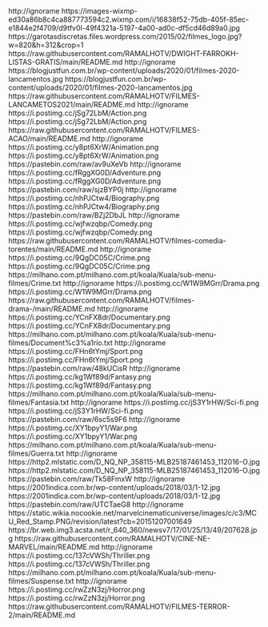 <?xml version="1.0" encoding="UTF-8" standalone="yes"?>

<item>
<title>Aleatorios</title>
<link>http://ignorame</link>
<thumbnail>https://images-wixmp-ed30a86b8c4ca887773594c2.wixmp.com/i/16838f52-75db-405f-85ec-e1844e2f4709/d9tfv0l-49f4321a-5197-4a00-ad0c-df5cd46d89a0.jpg</thumbnail>
<fanart>https://garotasdiscretas.files.wordpress.com/2015/02/filmes_logo.jpg?w=820&h=312&crop=1</fanart>
<externallink>https://raw.githubusercontent.com/RAMALHOTV/DWIGHT-FARROKH-LISTAS-GRATIS/main/README.md</externallink>
</item>
<item>
<title>Lançamentos</title>
<link>http://ignorame</link>
<thumbnail>https://blogjustfun.com.br/wp-content/uploads/2020/01/filmes-2020-lancamentos.jpg</thumbnail>
<fanart>https://blogjustfun.com.br/wp-content/uploads/2020/01/filmes-2020-lancamentos.jpg</fanart>
<externallink>https://raw.githubusercontent.com/RAMALHOTV/FILMES-LANCAMETOS2021/main/README.md</externallink>
</item>

<item>
<title>Ação</title>
<link>http://ignorame</link>
<thumbnail>https://i.postimg.cc/jSg72LbM/Action.png</thumbnail>
<fanart>https://i.postimg.cc/jSg72LbM/Action.png</fanart>
<externallink>https://raw.githubusercontent.com/RAMALHOTV/FILMES-ACAO/main/README.md</externallink>
</item>
 
<item>
<title>Animação</title>
<link>http://ignorame</link>
<thumbnail>https://i.postimg.cc/y8pt6XrW/Animation.png</thumbnail>
<fanart>https://i.postimg.cc/y8pt6XrW/Animation.png</fanart>
<externallink>https://pastebin.com/raw/av9uXeVb</externallink>
</item>
 
<item>
<title>Aventura</title>
<link>http://ignorame</link>
<thumbnail>https://i.postimg.cc/fRggXG0D/Adventure.png</thumbnail>
<fanart>https://i.postimg.cc/fRggXG0D/Adventure.png</fanart>
<externallink>https://pastebin.com/raw/sjzBYP0j</externallink>
</item>

<item>
<title>Biografia</title>
<link>http://ignorame</link>
<thumbnail>https://i.postimg.cc/nhPJCtw4/Biography.png</thumbnail>
<fanart>https://i.postimg.cc/nhPJCtw4/Biography.png</fanart>
<externallink>https://pastebin.com/raw/BZj2DbJL</externallink>
</item>
 
<item>
<title>Comédia</title>
<link>http://ignorame</link>
<thumbnail>https://i.postimg.cc/wjfwzqbp/Comedy.png</thumbnail>
<fanart>https://i.postimg.cc/wjfwzqbp/Comedy.png</fanart>        
<externallink>https://raw.githubusercontent.com/RAMALHOTV/filmes-comedia-torentes/main/README.md</externallink>
</item>
 

<item>
<title>Crime</title>
<link>http://ignorame</link>
<thumbnail>https://i.postimg.cc/9QgDC05C/Crime.png</thumbnail>
<fanart>https://i.postimg.cc/9QgDC05C/Crime.png</fanart>
<externallink>https://milhano.com.pt/milhano.com.pt/koala/Kuala/sub-menu-filmes/Crime.txt</externallink>
</item>
 
<item>
<title>Drama</title>
<link>http://ignorame</link>
<thumbnail>https://i.postimg.cc/W1W9MGrr/Drama.png</thumbnail>
<fanart>https://i.postimg.cc/W1W9MGrr/Drama.png</fanart>
<externallink>https://raw.githubusercontent.com/RAMALHOTV/filmes-drama-/main/README.md</externallink>
</item>
 
<item>
<title>Documentário</title>
<link>http://ignorame</link>
<thumbnail>https://i.postimg.cc/YCnFX8dr/Documentary.png</thumbnail>
<fanart>https://i.postimg.cc/YCnFX8dr/Documentary.png</fanart>
<externallink>https://milhano.com.pt/milhano.com.pt/koala/Kuala/sub-menu-filmes/Document%c3%a1rio.txt</externallink>
</item>
 
<item>
<title>FILMES TESTE</title>
<link>http://ignorame</link>
<thumbnail>https://i.postimg.cc/FHn6tYmj/Sport.png</thumbnail>
<fanart>https://i.postimg.cc/FHn6tYmj/Sport.png</fanart>
<externallink>https://pastebin.com/raw/48kUCisR</externallink>
</item>
 
<item>
<title>Fantasia</title>
<link>http://ignorame</link>
<thumbnail>https://i.postimg.cc/kg1Wf89d/Fantasy.png</thumbnail>
<fanart>https://i.postimg.cc/kg1Wf89d/Fantasy.png</fanart>
<externallink>https://milhano.com.pt/milhano.com.pt/koala/Kuala/sub-menu-filmes/Fantasia.txt</externallink>
</item>

<item>
<title>Ficção Científica</title>
<link>http://ignorame</link>
<thumbnail>https://i.postimg.cc/jS3Y1rHW/Sci-fi.png</thumbnail>
<fanart>https://i.postimg.cc/jS3Y1rHW/Sci-fi.png</fanart>
<externallink>https://pastebin.com/raw/6sc5s9F6</externallink>
</item>
 
<item>
<title>Guerra</title>
<link>http://ignorame</link>
<thumbnail>https://i.postimg.cc/XY1bpyY1/War.png</thumbnail>
<fanart>https://i.postimg.cc/XY1bpyY1/War.png</fanart>
<externallink>https://milhano.com.pt/milhano.com.pt/koala/Kuala/sub-menu-filmes/Guerra.txt</externallink>
</item>
 
<item>
<title>CINE COLLECTION</title>
<link>http://ignorame</link>
<thumbnail>https://http2.mlstatic.com/D_NQ_NP_358115-MLB25187461453_112016-O.jpg</thumbnail>
<fanart>https://http2.mlstatic.com/D_NQ_NP_358115-MLB25187461453_112016-O.jpg</fanart>
<externallink>https://pastebin.com/raw/Tk58FmxW</externallink>
</item>
 
<item>
<title>CINE FAROESTE</title>
<link>http://ignorame</link>
<thumbnail>https://2001indica.com.br/wp-content/uploads/2018/03/1-12.jpg</thumbnail>
<fanart>https://2001indica.com.br/wp-content/uploads/2018/03/1-12.jpg</fanart>
<externallink>https://pastebin.com/raw/UTCTaeG8</externallink>
</item>
 
<item>
<title>Cine MARVEL'S</title>
<link>http://ignorame</link>
<thumbnail>https://static.wikia.nocookie.net/marvelcinematicuniverse/images/c/c3/MCU_Red_Stamp.PNG/revision/latest?cb=20151207001649</thumbnail>
<fanart>https://br.web.img3.acsta.net/r_640_360/newsv7/17/01/25/13/49/207628.jpg</fanart>
<externallink>https://raw.githubusercontent.com/RAMALHOTV/CINE-NE-MARVEL/main/README.md</externallink>
</item>
           
<item>
<title>Suspense</title>
<link>http://ignorame</link>
<thumbnail>https://i.postimg.cc/137cVWSh/Thriller.png</thumbnail>
<fanart>https://i.postimg.cc/137cVWSh/Thriller.png</fanart>
<externallink>https://milhano.com.pt/milhano.com.pt/koala/Kuala/sub-menu-filmes/Suspense.txt</externallink>
</item>
 
<item>
<title>Terror</title>
<link>http://ignorame</link>
<thumbnail>https://i.postimg.cc/rwZzN3zj/Horror.png</thumbnail>
<fanart>https://i.postimg.cc/rwZzN3zj/Horror.png</fanart>
<externallink>https://raw.githubusercontent.com/RAMALHOTV/FILMES-TERROR-2/main/README.md</externallink>
</item>

